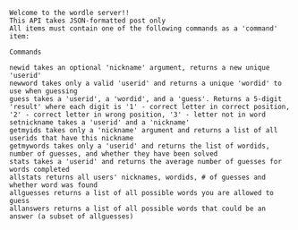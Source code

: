     Welcome to the wordle server!!
    This API takes JSON-formatted post only
    All items must contain one of the following commands as a 'command' item:
    
    Commands
    
    newid takes an optional 'nickname' argument, returns a new unique 'userid'
    newword takes only a valid 'userid' and returns a unique 'wordid' to use when guessing
    guess takes a 'userid', a 'wordid', and a 'guess'. Returns a 5-digit 'result' where each digit is '1' - correct letter in correct position, '2' - correct letter in wrong position, '3' - letter not in word
    setnickname takes a 'userid' and a 'nickname'
    getmyids takes only a 'nickname' argument and returns a list of all userids that have this nickname
    getmywords takes only a 'userid' and returns the list of wordids, number of guesses, and whether they have been solved
    stats takes a 'userid' and returns the average number of guesses for words completed
    allstats returns all users' nicknames, wordids, # of guesses and whether word was found
    allguesses returns a list of all possible words you are allowed to guess
    allanswers returns a list of all possible words that could be an answer (a subset of allguesses)
